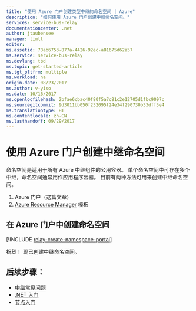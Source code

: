 ```yaml
---
title: "使用 Azure 门户创建类型中继的命名空间 | Azure"
description: "如何使用 Azure 门户创建中继命名空间。"
services: service-bus-relay
documentationcenter: .net
author: jtaubensee
manager: timlt
editor: 
ms.assetid: 78ab6753-877a-4426-92ec-a81675d62a57
ms.service: service-bus-relay
ms.devlang: tbd
ms.topic: get-started-article
ms.tgt_pltfrm: multiple
ms.workload: na
origin.date: 08/23/2017
ms.author: v-yiso
ms.date: 10/16/2017
ms.openlocfilehash: 2bfae6cbac40f80f5a7c81c2e12705d1fbc9097c
ms.sourcegitcommit: 9d3011bb050f232095f24e34f290730b33dff5e4
ms.translationtype: HT
ms.contentlocale: zh-CN
ms.lasthandoff: 09/29/2017
---
```

# <a name="create-a-relay-namespace-using-the-azure-portal"></a>使用 Azure 门户创建中继命名空间
命名空间是适用于所有 Azure 中继组件的公用容器。 单个命名空间中可存在多个中继，命名空间通常用作应用程序容器。 目前有两种方法可用来创建中继命名空间。

1. Azure 门户（这篇文章）
2. [Azure Resource Manager](../azure-resource-manager/resource-group-overview.md) 模板

## <a name="create-a-namespace-in-the-azure-portal"></a>在 Azure 门户中创建命名空间
[!INCLUDE [relay-create-namespace-portal](../../includes/relay-create-namespace-portal.md)]

祝贺！ 现已创建中继命名空间。

## <a name="next-steps"></a>后续步骤：
* [中继常见问题](./relay-faq.md)
* [.NET 入门](./relay-hybrid-connections-dotnet-get-started.md)
* [节点入门](./relay-hybrid-connections-node-get-started.md)


